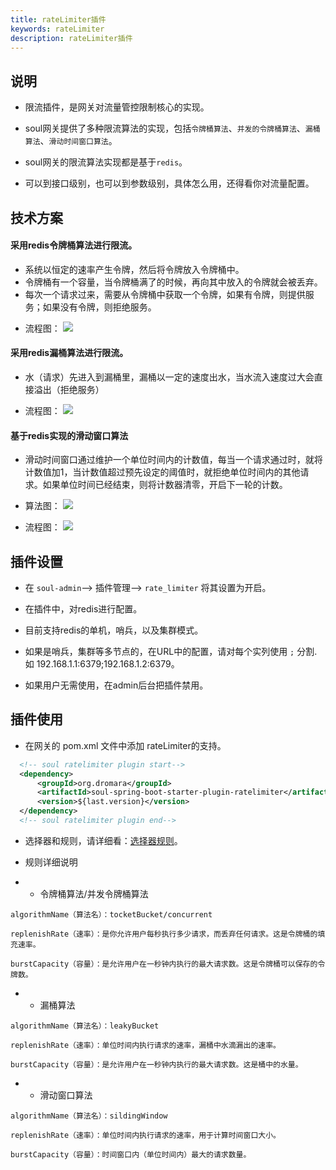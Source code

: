 ```yaml
---
title: rateLimiter插件
keywords: rateLimiter
description: rateLimiter插件
---
```


## 说明

* 限流插件，是网关对流量管控限制核心的实现。

* soul网关提供了多种限流算法的实现，包括`令牌桶算法`、`并发的令牌桶算法`、`漏桶算法`、`滑动时间窗口算法`。

* soul网关的限流算法实现都是基于`redis`。

* 可以到接口级别，也可以到参数级别，具体怎么用，还得看你对流量配置。



## 技术方案

#### 采用redis令牌桶算法进行限流。

- 系统以恒定的速率产⽣令牌，然后将令牌放⼊令牌桶中。
- 令牌桶有⼀个容量，当令牌桶满了的时候，再向其中放⼊的令牌就会被丢弃。
- 每次⼀个请求过来，需要从令牌桶中获取⼀个令牌，如果有令牌，则提供服务；如果没有令牌，则拒绝服务。

* 流程图：
  ![](https://yu199195.github.io/images/soul/limiting.png)


#### 采用redis漏桶算法进行限流。

- ⽔（请求）先进⼊到漏桶⾥，漏桶以⼀定的速度出⽔，当⽔流⼊速度过⼤会直接溢出（拒绝服务）

* 流程图：
  ![](https://redick01.github.io/redick.github.io/_media/image/source_code/soul/soul-result2/leakybucket.png)


#### 基于redis实现的滑动窗口算法

- 滑动时间窗口通过维护⼀个单位时间内的计数值，每当⼀个请求通过时，就将计数值加1，当计数值超过预先设定的阈值时，就拒绝单位时间内的其他请求。如果单位时间已经结束，则将计数器清零，开启下⼀轮的计数。

* 算法图：
  ![](http://localhost:3000/_media/image/source_code/soul/soul19/huadongwindow.jpg)

* 流程图：
  ![](http://localhost:3000/_media/image/source_code/soul/soul-result2/sldingwindow.png)

  
## 插件设置

* 在 `soul-admin`--> 插件管理--> `rate_limiter` 将其设置为开启。

* 在插件中，对redis进行配置。

* 目前支持redis的单机，哨兵，以及集群模式。

* 如果是哨兵，集群等多节点的，在URL中的配置，请对每个实列使用 `;` 分割. 如 192.168.1.1:6379;192.168.1.2:6379。

* 如果用户无需使用，在admin后台把插件禁用。 
 
## 插件使用

* 在网关的 pom.xml 文件中添加 rateLimiter的支持。

```xml
  <!-- soul ratelimiter plugin start-->
  <dependency>
      <groupId>org.dromara</groupId>
      <artifactId>soul-spring-boot-starter-plugin-ratelimiter</artifactId>
      <version>${last.version}</version>
  </dependency>
  <!-- soul ratelimiter plugin end-->
``` 

* 选择器和规则，请详细看：[选择器规则](../selector-and-rule)。
  
* 规则详细说明

* * 令牌桶算法/并发令牌桶算法

```
algorithmName（算法名）：tocketBucket/concurrent

replenishRate（速率）：是你允许用户每秒执行多少请求，而丢弃任何请求。这是令牌桶的填充速率。

burstCapacity（容量）：是允许用户在一秒钟内执行的最大请求数。这是令牌桶可以保存的令牌数。
```

* * 漏桶算法 

```
algorithmName（算法名）：leakyBucket

replenishRate（速率）：单位时间内执行请求的速率，漏桶中水滴漏出的速率。

burstCapacity（容量）：是允许用户在一秒钟内执行的最大请求数。这是桶中的水量。
```

* * 滑动窗口算法

```
algorithmName（算法名）：sildingWindow

replenishRate（速率）：单位时间内执行请求的速率，用于计算时间窗口大小。

burstCapacity（容量）：时间窗口内（单位时间内）最大的请求数量。
```
